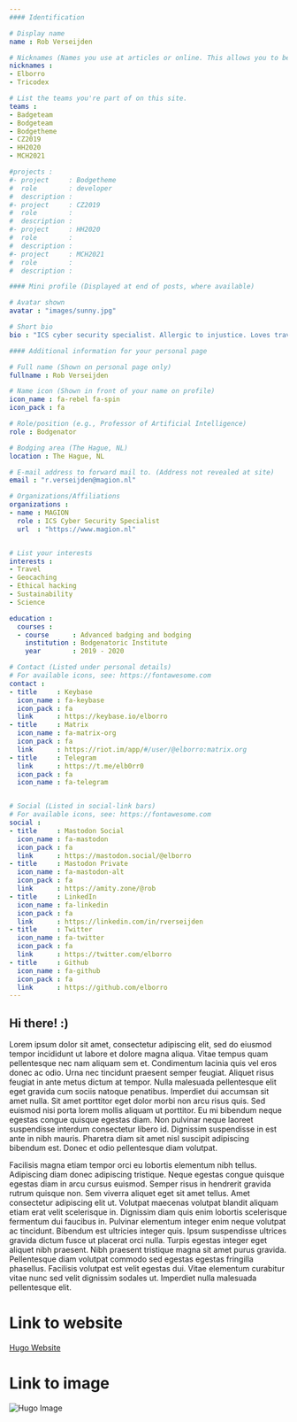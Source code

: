 ```yaml
---
#### Identification

# Display name
name : Rob Verseijden

# Nicknames (Names you use at articles or online. This allows you to be linked at articles.)
nicknames :
- Elborro
- Tricodex

# List the teams you're part of on this site.
teams :
- Badgeteam
- Bodgeteam
- Bodgetheme
- CZ2019
- HH2020
- MCH2021

#projects :
#- project     : Bodgetheme
#  role        : developer
#  description :
#- project     : CZ2019
#  role        :
#  description :
#- project     : HH2020
#  role        :
#  description :
#- project     : MCH2021
#  role        :
#  description :

#### Mini profile (Displayed at end of posts, where available)

# Avatar shown
avatar : "images/sunny.jpg"

# Short bio
bio : "ICS cyber security specialist. Allergic to injustice. Loves travel, geocaching, ethical hacking. Dreams of honest, transparent caring society with privacy."

#### Additional information for your personal page

# Full name (Shown on personal page only)
fullname : Rob Verseijden

# Name icon (Shown in front of your name on profile)
icon_name : fa-rebel fa-spin
icon_pack : fa

# Role/position (e.g., Professor of Artificial Intelligence)
role : Bodgenator

# Bodging area (The Hague, NL)
location : The Hague, NL

# E-mail address to forward mail to. (Address not revealed at site)
email : "r.verseijden@magion.nl"

# Organizations/Affiliations
organizations :
- name : MAGION
  role : ICS Cyber Security Specialist
  url  : "https://www.magion.nl"


# List your interests
interests :
- Travel
- Geocaching
- Ethical hacking
- Sustainability
- Science

education :
  courses :
  - course      : Advanced badging and bodging
    institution : Bodgenatoric Institute
    year        : 2019 - 2020

# Contact (Listed under personal details)
# For available icons, see: https://fontawesome.com
contact :
- title     : Keybase
  icon_name : fa-keybase
  icon_pack : fa
  link      : https://keybase.io/elborro
- title     : Matrix
  icon_name : fa-matrix-org
  icon_pack : fa
  link      : https://riot.im/app/#/user/@elborro:matrix.org
- title     : Telegram
  link      : https://t.me/elb0rr0
  icon_pack : fa
  icon_name : fa-telegram


# Social (Listed in social-link bars)
# For available icons, see: https://fontawesome.com
social :
- title     : Mastodon Social
  icon_name : fa-mastodon
  icon_pack : fa
  link      : https://mastodon.social/@elborro
- title     : Mastodon Private
  icon_name : fa-mastodon-alt
  icon_pack : fa
  link      : https://amity.zone/@rob
- title     : LinkedIn
  icon_name : fa-linkedin
  icon_pack : fa
  link      : https://linkedin.com/in/rverseijden
- title     : Twitter
  icon_name : fa-twitter
  icon_pack : fa
  link      : https://twitter.com/elborro
- title     : Github
  icon_name : fa-github
  icon_pack : fa
  link      : https://github.com/elborro
---
```


## Hi there! :)

Lorem ipsum dolor sit amet, consectetur adipiscing elit, sed do eiusmod tempor incididunt ut labore et dolore magna aliqua. Vitae tempus quam pellentesque nec nam aliquam sem et. Condimentum lacinia quis vel eros donec ac odio. Urna nec tincidunt praesent semper feugiat. Aliquet risus feugiat in ante metus dictum at tempor. Nulla malesuada pellentesque elit eget gravida cum sociis natoque penatibus. Imperdiet dui accumsan sit amet nulla. Sit amet porttitor eget dolor morbi non arcu risus quis. Sed euismod nisi porta lorem mollis aliquam ut porttitor. Eu mi bibendum neque egestas congue quisque egestas diam. Non pulvinar neque laoreet suspendisse interdum consectetur libero id. Dignissim suspendisse in est ante in nibh mauris. Pharetra diam sit amet nisl suscipit adipiscing bibendum est. Donec et odio pellentesque diam volutpat.

Facilisis magna etiam tempor orci eu lobortis elementum nibh tellus. Adipiscing diam donec adipiscing tristique. Neque egestas congue quisque egestas diam in arcu cursus euismod. Semper risus in hendrerit gravida rutrum quisque non. Sem viverra aliquet eget sit amet tellus. Amet consectetur adipiscing elit ut. Volutpat maecenas volutpat blandit aliquam etiam erat velit scelerisque in. Dignissim diam quis enim lobortis scelerisque fermentum dui faucibus in. Pulvinar elementum integer enim neque volutpat ac tincidunt. Bibendum est ultricies integer quis. Ipsum suspendisse ultrices gravida dictum fusce ut placerat orci nulla. Turpis egestas integer eget aliquet nibh praesent. Nibh praesent tristique magna sit amet purus gravida. Pellentesque diam volutpat commodo sed egestas egestas fringilla phasellus. Facilisis volutpat est velit egestas dui. Vitae elementum curabitur vitae nunc sed velit dignissim sodales ut. Imperdiet nulla malesuada pellentesque elit.

# Link to website
[Hugo Website](https://www.gohugo.io "Title")

# Link to image
![Hugo Image](https://d33wubrfki0l68.cloudfront.net/c38c7334cc3f23585738e40334284fddcaf03d5e/2e17c/images/hugo-logo-wide.svg "Title")
